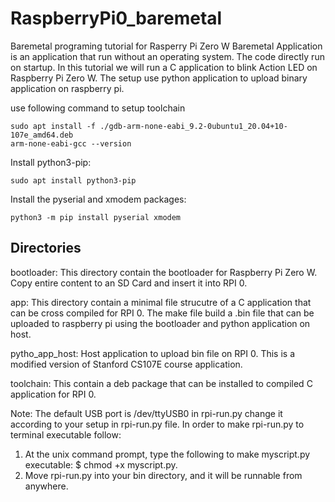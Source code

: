 # RaspberryPi0_baremetal
Baremetal programing tutorial for Rasperry Pi Zero W
Baremetal Application is an application that run without an operating system. The code directly run on startup. In this tutorial we will run a C application to blink Action LED on Raspberry Pi Zero W. The setup use python application to upload binary application on raspberry pi.

use following command to setup toolchain
```console
sudo apt install -f ./gdb-arm-none-eabi_9.2-0ubuntu1_20.04+10-107e_amd64.deb
arm-none-eabi-gcc --version
```

Install python3-pip: 
```console
sudo apt install python3-pip
```

Install the pyserial and xmodem packages: 
```console
python3 -m pip install pyserial xmodem
```

## Directories
bootloader: This directory contain the bootloader for Raspberry Pi Zero W. Copy entire content to an SD Card and insert it into RPI 0.


app: This directory contain a minimal file strucutre of a C application that can be cross compiled for RPI 0. The make file build a .bin file that can be uploaded to raspberry pi using the bootloader and python application on host.


pytho_app_host: Host application to upload bin file on RPI 0. This is a modified version of Stanford CS107E course application.


toolchain: This contain a deb package that can be installed to compiled C application for RPI 0.

Note: The default USB port is /dev/ttyUSB0 in rpi-run.py change it according to your setup in rpi-run.py file.
In order to make rpi-run.py to terminal executable follow:
1. At the unix command prompt, type the following to make myscript.py executable: $ chmod +x myscript.py.
2. Move rpi-run.py into your bin directory, and it will be runnable from anywhere.



